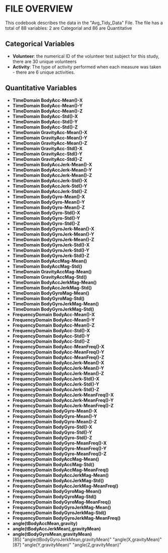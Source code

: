 # FILE OVERVIEW
This codebook describes the data in the "Avg_Tidy_Data" File. The file has a total of 88 variables: 2 are Categorial and 86 are Quantitative
## Categorical Variables
- **Volunteer**: the numerical ID of the volunteer test subject for this study, there are 30 unique volunteers
- **Activity**: The type of activity performed when each measure was taken - there are 6 unique activities.

## Quantitative Variables
- **TimeDomain BodyAcc-Mean()-X**
- **TimeDomain BodyAcc-Mean()-Y**               
- **TimeDomain BodyAcc-Mean()-Z**
- **TimeDomain BodyAcc-Std()-X**                
- **TimeDomain BodyAcc-Std()-Y**
- **TimeDomain BodyAcc-Std()-Z**
- **TimeDomain GravityAcc-Mean()-X**
- **TimeDomain GravityAcc-Mean()-Y**
- **TimeDomain GravityAcc-Mean()-Z**
- **TimeDomain GravityAcc-Std()-X**
- **TimeDomain GravityAcc-Std()-Y**
- **TimeDomain GravityAcc-Std()-Z**             
- **TimeDomain BodyAccJerk-Mean()-X**
- **TimeDomain BodyAccJerk-Mean()-Y**           
- **TimeDomain BodyAccJerk-Mean()-Z**
- **TimeDomain BodyAccJerk-Std()-X**
- **TimeDomain BodyAccJerk-Std()-Y**
- **TimeDomain BodyAccJerk-Std()-Z**
- **TimeDomain BodyGyro-Mean()-X**
- **TimeDomain BodyGyro-Mean()-Y**              
- **TimeDomain BodyGyro-Mean()-Z**
- **TimeDomain BodyGyro-Std()-X**               
- **TimeDomain BodyGyro-Std()-Y**
- **TimeDomain BodyGyro-Std()-Z**               
- **TimeDomain BodyGyroJerk-Mean()-X**
- **TimeDomain BodyGyroJerk-Mean()-Y**          
- **TimeDomain BodyGyroJerk-Mean()-Z**
- **TimeDomain BodyGyroJerk-Std()-X**           
- **TimeDomain BodyGyroJerk-Std()-Y**
- **TimeDomain BodyGyroJerk-Std()-Z**           
- **TimeDomain BodyAccMag-Mean()**
- **TimeDomain BodyAccMag-Std()**               
- **TimeDomain GravityAccMag-Mean()**
- **TimeDomain GravityAccMag-Std()**            
- **TimeDomain BodyAccJerkMag-Mean()**
- **TimeDomain BodyAccJerkMag-Std()**          
- **TimeDomain BodyGyroMag-Mean()**
- **TimeDomain BodyGyroMag-Std()**              
- **TimeDomain BodyGyroJerkMag-Mean()**
- **TimeDomain BodyGyroJerkMag-Std()**          
- **FrequencyDomain BodyAcc-Mean()-X**
- **FrequencyDomain BodyAcc-Mean()-Y**          
- **FrequencyDomain BodyAcc-Mean()-Z**
- **FrequencyDomain BodyAcc-Std()-X**           
- **FrequencyDomain BodyAcc-Std()-Y**
- **FrequencyDomain BodyAcc-Std()-Z**           
- **FrequencyDomain BodyAcc-MeanFreq()-X**
- **FrequencyDomain BodyAcc-MeanFreq()-Y**      
- **FrequencyDomain BodyAcc-MeanFreq()-Z**
- **FrequencyDomain BodyAccJerk-Mean()-X**      
- **FrequencyDomain BodyAccJerk-Mean()-Y**
- **FrequencyDomain BodyAccJerk-Mean()-Z**      
- **FrequencyDomain BodyAccJerk-Std()-X**
- **FrequencyDomain BodyAccJerk-Std()-Y**       
- **FrequencyDomain BodyAccJerk-Std()-Z**
- **FrequencyDomain BodyAccJerk-MeanFreq()-X**  
- **FrequencyDomain BodyAccJerk-MeanFreq()-Y**
- **FrequencyDomain BodyAccJerk-MeanFreq()-Z**  
- **FrequencyDomain BodyGyro-Mean()-X**
- **FrequencyDomain BodyGyro-Mean()-Y**         
- **FrequencyDomain BodyGyro-Mean()-Z**
- **FrequencyDomain BodyGyro-Std()-X**          
- **FrequencyDomain BodyGyro-Std()-Y**
- **FrequencyDomain BodyGyro-Std()-Z**          
- **FrequencyDomain BodyGyro-MeanFreq()-X**
- **FrequencyDomain BodyGyro-MeanFreq()-Y**     
- **FrequencyDomain BodyGyro-MeanFreq()-Z**
- **FrequencyDomain BodyAccMag-Mean()**         
- **FrequencyDomain BodyAccMag-Std()**
- **FrequencyDomain BodyAccMag-MeanFreq()**     
- **FrequencyDomain BodyAccJerkMag-Mean()**
- **FrequencyDomain BodyAccJerkMag-Std()**      
- **FrequencyDomain BodyAccJerkMag-MeanFreq()**
- **FrequencyDomain BodyGyroMag-Mean()**        
- **FrequencyDomain BodyGyroMag-Std()**
- **FrequencyDomain BodyGyroMag-MeanFreq()**    
- **FrequencyDomain BodyGyroJerkMag-Mean()**
- **FrequencyDomain BodyGyroJerkMag-Std()**     
- **FrequencyDomain BodyGyroJerkMag-MeanFreq()**
- **angle(tBodyAccMean,gravity)**               
- **angle(tBodyAccJerkMean),gravityMean)**
- **angle(tBodyGyroMean,gravityMean)**          
[85] "angle(tBodyGyroJerkMean,gravityMean)"       "angle(X,gravityMean)"                      
[87] "angle(Y,gravityMean)"                       "angle(Z,gravityMean)"
